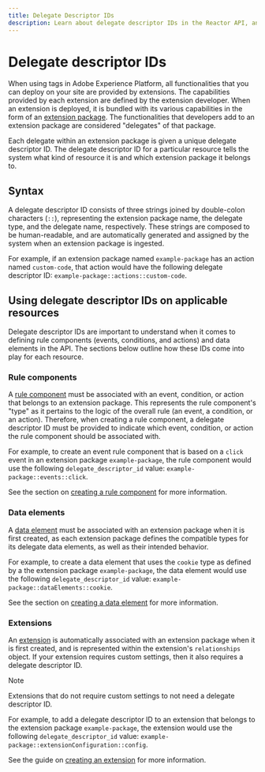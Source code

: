 ```yaml
---
title: Delegate Descriptor IDs
description: Learn about delegate descriptor IDs in the Reactor API, and how they link resources with extensions.
---
```

# Delegate descriptor IDs

When using tags in Adobe Experience Platform, all functionalities that you can deploy on your site are provided by extensions. The capabilities provided by each extension are defined by the extension developer. When an extension is deployed, it is bundled with its various capabilities in the form of an [extension package](../endpoints/extension-packages.md). The functionalities that developers add to an extension package are considered "delegates" of that package.

Each delegate within an extension package is given a unique delegate descriptor ID. The delegate descriptor ID for a particular resource tells the system what kind of resource it is and which extension package it belongs to.

## Syntax

A delegate descriptor ID consists of three strings joined by double-colon characters (`::`), representing the extension package name, the delegate type, and the delegate name, respectively. These strings are composed to be human-readable, and are automatically generated and assigned by the system when an extension package is ingested.

For example, if an extension package named `example-package` has an action named `custom-code`, that action would have the following delegate descriptor ID: `example-package::actions::custom-code`.

## Using delegate descriptor IDs on applicable resources

Delegate descriptor IDs are important to understand when it comes to defining rule components (events, conditions, and actions) and data elements in the API. The sections below outline how these IDs come into play for each resource.

### Rule components

A [rule component](../endpoints/rule-components.md) must be associated with an event, condition, or action that belongs to an extension package. This represents the rule component's "type" as it pertains to the logic of the overall rule (an event, a condition, or an action). Therefore, when creating a rule component, a delegate descriptor ID must be provided to indicate which event, condition, or action the rule component should be associated with.

For example, to create an event rule component that is based on a `click` event in an extension package `example-package`, the rule component would use the following `delegate_descriptor_id` value: `example-package::events::click`.

See the section on [creating a rule component](../endpoints/rule-components.md#create) for more information.

### Data elements

A [data element](../endpoints/data-elements.md) must be associated with an extension package when it is first created, as each extension package defines the compatible types for its delegate data elements, as well as their intended behavior.

For example, to create a data element that uses the `cookie` type as defined by a the extension package `example-package`, the data element would use the following `delegate_descriptor_id` value: `example-package::dataElements::cookie`.

See the section on [creating a data element](../endpoints/data-elements.md#create) for more information.

### Extensions

An [extension](../endpoints/extensions.md) is automatically associated with an extension package when it is first created, and is represented within the extension's `relationships` object. If your extension requires custom settings, then it also requires a delegate descriptor ID.

>[!NOTE]
>
>Extensions that do not require custom settings to not need a delegate descriptor ID.

For example, to add a delegate descriptor ID to an extension that belongs to the extension package `example-package`, the extension would use the following `delegate_descriptor_id` value: `example-package::extensionConfiguration::config`.

See the guide on [creating an extension](../endpoints/extensions.md#create) for more information.